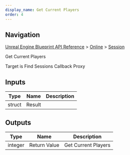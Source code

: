 ```yaml
---
display_name: Get Current Players
order: 4
---
```

## Navigation

[Unreal Engine Blueprint API Reference](https://dev.epicgames.com/documentation/en-us/unreal-engine/BlueprintAPI) > [Online](https://dev.epicgames.com/documentation/en-us/unreal-engine/BlueprintAPI/Online) > [Session](https://dev.epicgames.com/documentation/en-us/unreal-engine/BlueprintAPI/Online/Session)

Get Current Players

Target is Find Sessions Callback Proxy

## Inputs

| Type | Name | Description |
| --- | --- | --- |
| struct | Result |  |

## Outputs

| Type | Name | Description |
| --- | --- | --- |
| integer | Return Value | Get Current Players |
